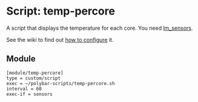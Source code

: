 # Script: temp-percore

A script that displays the temperature for each core. You need [lm_sensors](https://archlinux.org/packages/lm_sensors).

See the wiki to find out [how to configure](https://wiki.archlinux.org/index.php/lm_sensors) it.


## Module

```
[module/temp-percore]
type = custom/script
exec = ~/polybar-scripts/temp-percore.sh
interval = 60
exec-if = sensors
```
